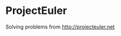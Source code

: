 ProjectEuler
============

Solving problems from http://projecteuler.net<br>
<img a="https://projecteuler.net/profile/MaximGL.png"/>
